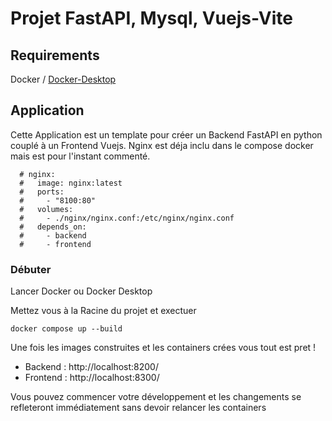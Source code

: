 # Projet FastAPI, Mysql, Vuejs-Vite

## Requirements

Docker / [Docker-Desktop](https://www.docker.com/get-started/)

## Application

Cette Application est un template pour créer un Backend FastAPI en python couplé à un Frontend Vuejs.
Nginx est déja inclu dans le compose docker mais est pour l'instant commenté.

```
  # nginx:
  #   image: nginx:latest
  #   ports:
  #     - "8100:80"
  #   volumes:
  #     - ./nginx/nginx.conf:/etc/nginx/nginx.conf
  #   depends_on:
  #     - backend
  #     - frontend
```

### Débuter

Lancer Docker ou Docker Desktop

Mettez vous à la Racine du projet et exectuer

```
docker compose up --build
```

Une fois les images construites et les containers crées vous tout est pret !

* Backend : http://localhost:8200/
* Frontend : http://localhost:8300/

Vous pouvez commencer votre développement et les changements se refleteront immédiatement sans devoir relancer les containers

